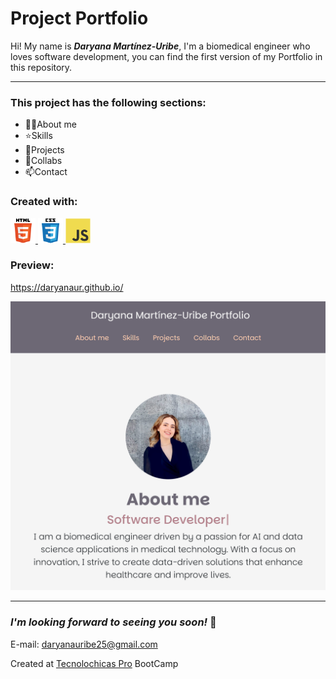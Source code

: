 # Project Portfolio
Hi! My name is ***Daryana Martínez-Uribe***, I'm a biomedical engineer who loves software development, you can find the first version of my Portfolio in this repository.
___________________________________________________________________________________________

### This project has the following sections:
- 👩‍🔬About me
- ⭐Skills
- 💼Projects
- 🤝Collabs
- 📫Contact

### Created with:
<a href="https://www.w3.org/html/" target="_blank"> <img src="https://raw.githubusercontent.com/devicons/devicon/master/icons/html5/html5-original-wordmark.svg" alt="html5" width="40" height="40"/> </a>
  <a href="https://www.w3schools.com/css/" target="_blank"> <img src="https://raw.githubusercontent.com/devicons/devicon/master/icons/css3/css3-original-wordmark.svg" alt="css3" width="40" height="40"/> </a>
    <a href="https://developer.mozilla.org/en-US/docs/Web/JavaScript" target="_blank"> <img src="https://raw.githubusercontent.com/devicons/devicon/master/icons/javascript/javascript-original.svg" alt="javascript" width="40" height="40"/> </a>
    
### Preview:
https://daryanaur.github.io/ 

![Proyecto](Assets/PortadaPortfolio.png)
_________________________________________________________________________________________
### *I'm looking forward to seeing you soon!* 💌
E-mail: [daryanauribe25@gmail.com](mailto:daryanauribe25@gmail.com)

Created at <a href="https://tecnolochicas.mx/" target="_blank">Tecnolochicas Pro</a> BootCamp
         
